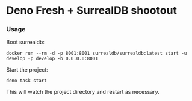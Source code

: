 # Deno Fresh + SurrealDB shootout

### Usage

Boot surrealdb:

```
docker run --rm -d -p 8001:8001 surrealdb/surrealdb:latest start -u develop -p develop -b 0.0.0.0:8001
```

Start the project:

```
deno task start
```

This will watch the project directory and restart as necessary.
